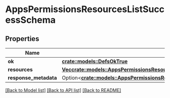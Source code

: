 # AppsPermissionsResourcesListSuccessSchema

## Properties

Name | Type | Description | Notes
------------ | ------------- | ------------- | -------------
**ok** | [**crate::models::DefsOkTrue**](defs_ok_true.md) |  | 
**resources** | [**Vec<crate::models::AppsPermissionsResourcesListSuccessSchemaResourcesInner>**](apps_permissions_resources_list_success_schema_resources_inner.md) |  | 
**response_metadata** | Option<[**crate::models::AppsPermissionsResourcesListSuccessSchemaResponseMetadata**](apps_permissions_resources_list_success_schema_response_metadata.md)> |  | [optional]

[[Back to Model list]](../README.md#documentation-for-models) [[Back to API list]](../README.md#documentation-for-api-endpoints) [[Back to README]](../README.md)


